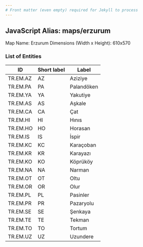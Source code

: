 ```yaml
---
# Front matter (even empty) required for Jekyll to process
---
```


## JavaScript Alias: maps/erzurum

Map Name: Erzurum
Dimensions (Width x Height): 610x570





### List of Entities

ID | Short label | Label
---|---|---|
TR.EM.AZ | AZ | Aziziye
TR.EM.PA | PA | Palandöken
TR.EM.YA | YA | Yakutiye
TR.EM.AS | AS | Aşkale		
TR.EM.CA | CA | Çat
TR.EM.HI | HI | Hınıs
TR.EM.HO | HO | Horasan
TR.EM.IS | IS | İspir		
TR.EM.KC | KC | Karaçoban
TR.EM.KR | KR | Karayazı
TR.EM.KO | KO | Köprüköy
TR.EM.NA | NA | Narman		
TR.EM.OT | OT | Oltu
TR.EM.OR | OR | Olur
TR.EM.PL | PL | Pasinler
TR.EM.PR | PR | Pazaryolu		
TR.EM.SE | SE | Şenkaya
TR.EM.TE | TE | Tekman
TR.EM.TO | TO | Tortum
TR.EM.UZ | UZ | Uzundere